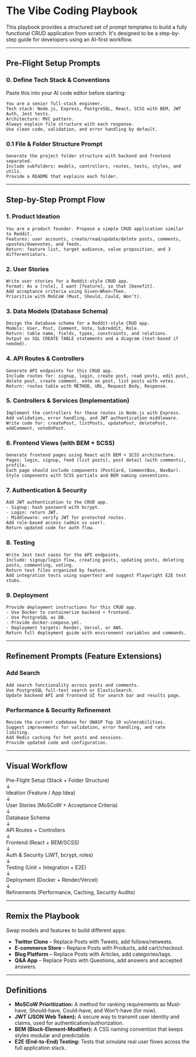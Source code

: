 # The Vibe Coding Playbook

This playbook provides a structured set of prompt templates to build a fully functional CRUD application from scratch. It's designed to be a step-by-step guide for developers using an AI-first workflow.

---

## Pre-Flight Setup Prompts

### 0. Define Tech Stack & Conventions
Paste this into your AI code editor before starting:
```
You are a senior full-stack engineer.
Tech stack: Node.js, Express, PostgreSQL, React, SCSS with BEM, JWT Auth, Jest tests.
Architecture: MVC pattern.
Always explain file structure with each response.
Use clean code, validation, and error handling by default.
```

### 0.1 File & Folder Structure Prompt
```
Generate the project folder structure with backend and frontend separated.
Include subfolders: models, controllers, routes, tests, styles, and utils.
Provide a README that explains each folder.
```

---

## Step-by-Step Prompt Flow

### 1. Product Ideation
```
You are a product founder. Propose a simple CRUD application similar to Reddit.
Features: user accounts, create/read/update/delete posts, comments, upvotes/downvotes, and feeds.
Return: feature list, target audience, value proposition, and 3 differentiators.
```

### 2. User Stories
```
Write user stories for a Reddit-style CRUD app.
Format: As a [role], I want [feature], so that [benefit].
Add acceptance criteria using Given–When–Then.
Prioritize with MoSCoW (Must, Should, Could, Won’t).
```

### 3. Data Models (Database Schema)
```
Design the database schema for a Reddit-style CRUD app.
Models: User, Post, Comment, Vote, Subreddit, Role.
Return: table name, fields, types, constraints, and relations.
Output as SQL CREATE TABLE statements and a diagram (text-based if needed).
```

### 4. API Routes & Controllers
```
Generate API endpoints for this CRUD app.
Include routes for: signup, login, create post, read posts, edit post, delete post, create comment, vote on post, list posts with votes.
Return: routes table with METHOD, URL, Request Body, Response.
```

### 5. Controllers & Services (Implementation)
```
Implement the controllers for these routes in Node.js with Express.
Add validation, error handling, and JWT authentication middleware.
Write code for: createPost, listPosts, updatePost, deletePost, addComment, voteOnPost.
```

### 6. Frontend Views (with BEM + SCSS)
```
Generate frontend pages using React with BEM + SCSS architecture.
Pages: login, signup, feed (list posts), post detail (with comments), profile.
Each page should include components (PostCard, CommentBox, NavBar).
Style components with SCSS partials and BEM naming conventions.
```

### 7. Authentication & Security
```
Add JWT authentication to the CRUD app.
- Signup: hash password with bcrypt.
- Login: return JWT.
- Middleware: verify JWT for protected routes.
Add role-based access (admin vs user).
Return updated code for auth flow.
```

### 8. Testing
```
Write Jest test cases for the API endpoints.
Include: signup/login flow, creating posts, updating posts, deleting posts, commenting, voting.
Return test files organized by feature.
Add integration tests using supertest and suggest Playwright E2E test stubs.
```

### 9. Deployment
```
Provide deployment instructions for this CRUD app.
- Use Docker to containerize backend + frontend.
- Use PostgreSQL as DB.
- Provide docker-compose.yml.
- Deployment targets: Render, Vercel, or AWS.
Return full deployment guide with environment variables and commands.
```

---

## Refinement Prompts (Feature Extensions)

### Add Search
```
Add search functionality across posts and comments.
Use PostgreSQL full-text search or ElasticSearch.
Update backend API and frontend UI for search bar and results page.
```

### Performance & Security Refinement
```
Review the current codebase for OWASP Top 10 vulnerabilities.
Suggest improvements for validation, error handling, and rate limiting.
Add Redis caching for hot posts and sessions.
Provide updated code and configuration.
```


---

## Visual Workflow

Pre-Flight Setup (Stack + Folder Structure)  
  ↓  
Ideation (Feature / App Idea)  
  ↓  
User Stories (MoSCoW + Acceptance Criteria)  
  ↓  
Database Schema  
  ↓  
API Routes + Controllers  
  ↓  
Frontend (React + BEM/SCSS)  
  ↓  
Auth & Security (JWT, bcrypt, roles)  
  ↓  
Testing (Unit + Integration + E2E)  
  ↓  
Deployment (Docker + Render/Vercel)  
  ↓  
Refinements (Performance, Caching, Security Audits)

---

## Remix the Playbook

Swap models and features to build different apps:  
- **Twitter Clone** – Replace Posts with Tweets, add follows/retweets.  
- **E-commerce Store** – Replace Posts with Products, add cart/checkout.  
- **Blog Platform** – Replace Posts with Articles, add categories/tags.  
- **Q&A App** – Replace Posts with Questions, add answers and accepted answers.  

---

## Definitions

- **MoSCoW Prioritization:** A method for ranking requirements as Must-have, Should-have, Could-have, and Won’t-have (for now).  
- **JWT (JSON Web Token):** A secure way to transmit user identity and claims, used for authentication/authorization.  
- **BEM (Block-Element-Modifier):** A CSS naming convention that keeps styles modular and predictable.  
- **E2E (End-to-End) Testing:** Tests that simulate real user flows across the full application stack.  
